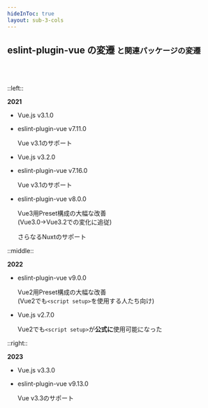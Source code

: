 ```yaml
---
hideInToc: true
layout: sub-3-cols
---
```


## eslint-plugin-vue の変遷 <small>と関連パッケージの変遷</small>

<br><br>

::left::

**2021**

- Vue.js v3.1.0

- eslint-plugin-vue v7.11.0
  
  Vue v3.1のサポート

- Vue.js v3.2.0 <!-- https://blog.vuejs.org/posts/vue-3-2 -->

- eslint-plugin-vue v7.16.0
  
  Vue v3.1のサポート

- eslint-plugin-vue v8.0.0

  Vue3用Preset構成の大幅な改善\
  (Vue3.0->Vue3.2での変化に追従)

  さらなるNuxtのサポート

::middle::

**2022**

- eslint-plugin-vue v9.0.0

  Vue2用Preset構成の大幅な改善\
  (Vue2でも`<script setup>`を使用する人たち向け)

- Vue.js v2.7.0 <!-- https://blog.vuejs.org/posts/vue-2-7-naruto -->

  Vue2でも`<script setup>`が**公式に**使用可能になった

::right::

**2023**

- Vue.js v3.3.0 <!-- https://blog.vuejs.org/posts/vue-3-3 -->

- eslint-plugin-vue v9.13.0
  
  Vue v3.3のサポート
